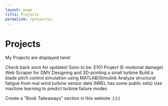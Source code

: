 ```yaml
---
layout: page
title: Projects
permalink: /projects/
---
```


# Projects

My Projects are displayed here!

Check back soon for updates!
Soon to be:
E101 Project (E-motional damage)
Web Scraper for DMV
Designing and 3D-printing a small turbine
Build a blade pitch control simulation using MATLAB/Simulink
Analyze structural fatigue from real wind turbine sensor data (NREL has some public sets)
Use machine learning to predict turbine failure modes

Create a "Book Takeaways" section in this website :):):)

